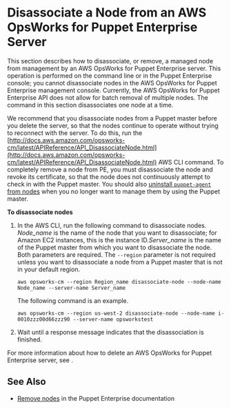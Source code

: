 # Disassociate a Node from an AWS OpsWorks for Puppet Enterprise Server<a name="opspup-disassociate-node"></a>

This section describes how to disassociate, or remove, a managed node from management by an AWS OpsWorks for Puppet Enterprise server\. This operation is performed on the command line or in the Puppet Enterprise console; you cannot disassociate nodes in the AWS OpsWorks for Puppet Enterprise management console\. Currently, the AWS OpsWorks for Puppet Enterprise API does not allow for batch removal of multiple nodes\. The command in this section disassociates one node at a time\.

We recommend that you disassociate nodes from a Puppet master before you delete the server, so that the nodes continue to operate without trying to reconnect with the server\. To do this, run the [http://docs.aws.amazon.com/opsworks-cm/latest/APIReference/API_DisassociateNode.html](http://docs.aws.amazon.com/opsworks-cm/latest/APIReference/API_DisassociateNode.html) AWS CLI command\. To completely remove a node from PE, you must disassociate the node and revoke its certificate, so that the node does not continuously attempt to check in with the Puppet master\. You should also [uninstall `puppet-agent` from nodes](https://puppet.com/docs/pe/2017.3/installing/uninstalling.html#uninstall-agents) when you no longer want to manage them by using the Puppet master\.

**To disassociate nodes**

1. In the AWS CLI, run the following command to disassociate nodes\. *Node\_name* is the name of the node that you want to disassociate; for Amazon EC2 instances, this is the instance ID\.*Server\_name* is the name of the Puppet master from which you want to disassociate the node\. Both parameters are required\. The `--region` parameter is not required unless you want to disassociate a node from a Puppet master that is not in your default region\.

   ```
   aws opsworks-cm --region Region_name disassociate-node --node-name Node_name --server-name Server_name
   ```

   The following command is an example\.

   ```
   aws opsworks-cm --region us-west-2 disassociate-node --node-name i-0010zzz00d66zzz90 --server-name opsworkstest
   ```

1. Wait until a response message indicates that the disassociation is finished\.

For more information about how to delete an AWS OpsWorks for Puppet Enterprise server, see \.

## See Also<a name="w3ab2b7c23c11"></a>

+ [Remove nodes](https://puppet.com/docs/pe/2017.3/managing_nodes/adding_and_removing_nodes.html#remove-nodes) in the Puppet Enterprise documentation